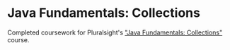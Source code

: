 # Java Fundamentals: Collections
Completed coursework for Pluralsight's ["Java Fundamentals: Collections"](https://www.pluralsight.com/courses/java-fundamentals-collections) course.
